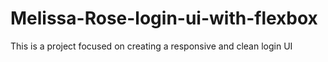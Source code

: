 # Melissa-Rose-login-ui-with-flexbox
This is a project focused on creating a responsive and clean login UI 
